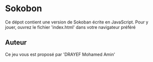 # Sokobon

Ce dépot contient une version de Sokoban écrite en JavaScript.
Pour y jouer, ouvrez le fichier 'index.html' dans votre navigateur préféré

## Auteur

Ce jeu vous est proposé par 'DRAYEF Mohamed Amin'
